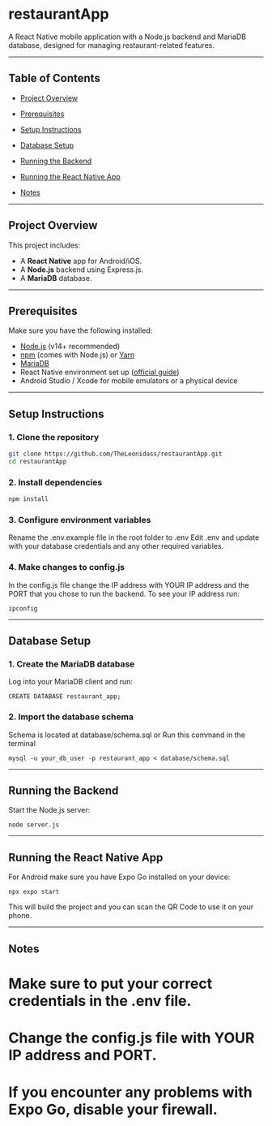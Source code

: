 # restaurantApp

A React Native mobile application with a Node.js backend and MariaDB database, designed for managing restaurant-related features.

---

## Table of Contents

- [Project Overview](#project-overview)
- [Prerequisites](#prerequisites)
- [Setup Instructions](#setup-instructions)
- [Database Setup](#database-setup)
- [Running the Backend](#running-the-backend)
- [Running the React Native App](#running-the-react-native-app)

- [Notes](#notes)

---

## Project Overview

This project includes:

- A **React Native** app for Android/iOS.
- A **Node.js** backend using Express.js.
- A **MariaDB** database.

---

## Prerequisites

Make sure you have the following installed:

- [Node.js](https://nodejs.org/) (v14+ recommended)
- [npm](https://www.npmjs.com/) (comes with Node.js) or [Yarn](https://yarnpkg.com/)
- [MariaDB](https://mariadb.org/download/)
- React Native environment set up ([official guide](https://reactnative.dev/docs/environment-setup))
- Android Studio / Xcode for mobile emulators or a physical device

---

## Setup Instructions

### 1. Clone the repository

```bash
git clone https://github.com/TheLeonidass/restaurantApp.git
cd restaurantApp
```

### 2. Install dependencies
```bash
npm install
```

### 3. Configure environment variables

Rename the .env.example file in the root folder to .env
Edit .env and update with your database credentials and any other required variables.

### 4. Make changes to config.js

In the config.js file change the IP address with YOUR IP address and the PORT that you chose to run the backend. To see your IP address run:
```
ipconfig
```

---

## Database Setup

### 1. Create the MariaDB database

Log into your MariaDB client and run:
```
CREATE DATABASE restaurant_app;
```

### 2. Import the database schema

Schema is located at database/schema.sql
or
Run this command in the terminal
```
mysql -u your_db_user -p restaurant_app < database/schema.sql
```

---

## Running the Backend

Start the Node.js server:
```
node server.js
```

---

## Running the React Native App

For Android make sure you have Expo Go installed on your device:
```
npx expo start
```
This will build the project and you can scan the QR Code to use it on your phone.

---

## Notes

# Make sure to put your correct credentials in the .env file.
# Change the config.js file with YOUR IP address and PORT.
# If you encounter any problems with Expo Go, disable your firewall.
